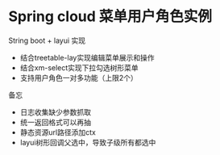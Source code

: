 # Spring cloud 菜单用户角色实例

String boot + layui 实现


*  结合treetable-lay实现编辑菜单展示和操作  
*  结合xm-select实现下拉勾选树形菜单
*  支持用户角色一对多功能（上限2个）

备忘
*  日志收集缺少参数抓取
*  统一返回格式可以再抽
*  静态资源url路径添加ctx
* layui树形回调父选中，导致子级所有都选中

